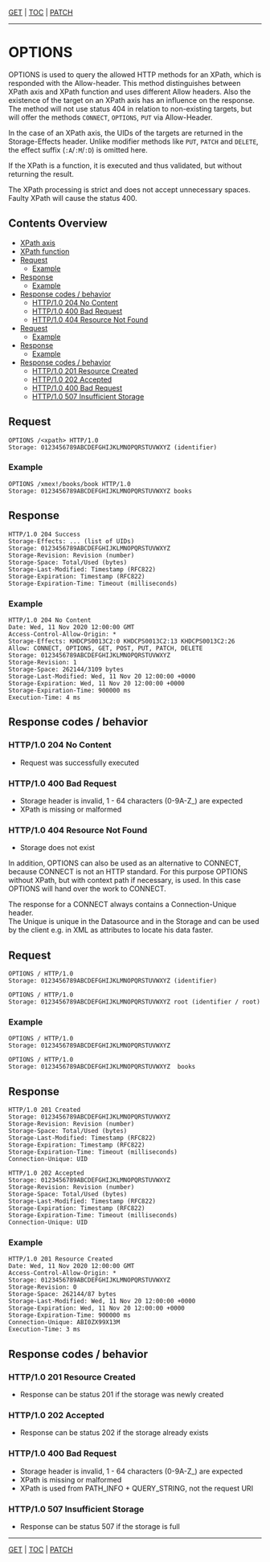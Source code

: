 [GET](api-get.md) | [TOC](README.md) | [PATCH](api-patch.md)
- - -

# OPTIONS

OPTIONS is used to query the allowed HTTP methods for an XPath, which is
responded with the Allow-header. This method distinguishes between XPath axis
and XPath function and uses different Allow headers. Also the existence of the
target on an XPath axis has an influence on the response. The method will not
use status 404 in relation to non-existing targets, but will offer the methods
`CONNECT`, `OPTIONS`, `PUT` via Allow-Header.  

In the case of an XPath axis, the UIDs of the targets are returned in the
Storage-Effects header. Unlike modifier methods like `PUT`, `PATCH` and 
`DELETE`, the effect suffix (`:A`/`:M`/`:D`) is omitted here.  

If the XPath is a function, it is executed and thus validated, but without
returning the result.  

The XPath processing is strict and does not accept unnecessary spaces.  
Faulty XPath will cause the status 400.


## Contents Overview

* [XPath axis](#xpath-axis)
* [XPath function](#xpath-function)
* [Request](#request)
  * [Example](#example)
* [Response](#response)
  * [Example](#example-1)
* [Response codes / behavior](#response-codes--behavior)  
  * [HTTP/1.0 204 No Content](#http10-204-no-content)
  * [HTTP/1.0 400 Bad Request](#http10-400-bad-request)
  * [HTTP/1.0 404 Resource Not Found](#http10-404-resource-not-found)
* [Request](#request-1)
  * [Example](#example-2)
* [Response](#response-1)
  * [Example](#example-3)
* [Response codes / behavior](#response-codes--behavior-1)  
  * [HTTP/1.0 201 Resource Created](#http10-201-resource-created)
  * [HTTP/1.0 202 Accepted](#http10-202-accepted)
  * [HTTP/1.0 400 Bad Request](#http10-400-bad-request-1)
  * [HTTP/1.0 507 Insufficient Storage](#http10-507-insufficient-storage)


## Request

```
OPTIONS /<xpath> HTTP/1.0
Storage: 0123456789ABCDEFGHIJKLMNOPQRSTUVWXYZ (identifier)
```

### Example

```
OPTIONS /xmex!/books/book HTTP/1.0
Storage: 0123456789ABCDEFGHIJKLMNOPQRSTUVWXYZ books
```


## Response

```
HTTP/1.0 204 Success
Storage-Effects: ... (list of UIDs)
Storage: 0123456789ABCDEFGHIJKLMNOPQRSTUVWXYZ
Storage-Revision: Revision (number)   
Storage-Space: Total/Used (bytes)
Storage-Last-Modified: Timestamp (RFC822)
Storage-Expiration: Timestamp (RFC822)
Storage-Expiration-Time: Timeout (milliseconds)
```

### Example

```
HTTP/1.0 204 No Content
Date: Wed, 11 Nov 2020 12:00:00 GMT
Access-Control-Allow-Origin: *
Storage-Effects: KHDCPS0013C2:0 KHDCPS0013C2:13 KHDCPS0013C2:26
Allow: CONNECT, OPTIONS, GET, POST, PUT, PATCH, DELETE
Storage: 0123456789ABCDEFGHIJKLMNOPQRSTUVWXYZ
Storage-Revision: 1
Storage-Space: 262144/3109 bytes
Storage-Last-Modified: Wed, 11 Nov 20 12:00:00 +0000
Storage-Expiration: Wed, 11 Nov 20 12:00:00 +0000
Storage-Expiration-Time: 900000 ms
Execution-Time: 4 ms
```


## Response codes / behavior

### HTTP/1.0 204 No Content
- Request was successfully executed

###  HTTP/1.0 400 Bad Request
- Storage header is invalid, 1 - 64 characters (0-9A-Z_) are expected
- XPath is missing or malformed

### HTTP/1.0 404 Resource Not Found
- Storage does not exist

In addition, OPTIONS can also be used as an alternative to CONNECT, because
CONNECT is not an HTTP standard. For this purpose OPTIONS without XPath, but
with context path if necessary, is used. In this case OPTIONS will hand over
the work to CONNECT.

The response for a CONNECT always contains a Connection-Unique header.  
The Unique is unique in the Datasource and in the Storage and can be used by the
client e.g. in XML as attributes to locate his data faster.


## Request
```
OPTIONS / HTTP/1.0
Storage: 0123456789ABCDEFGHIJKLMNOPQRSTUVWXYZ (identifier)
```
``` 
OPTIONS / HTTP/1.0
Storage: 0123456789ABCDEFGHIJKLMNOPQRSTUVWXYZ root (identifier / root)
```

### Example
```
OPTIONS / HTTP/1.0
Storage: 0123456789ABCDEFGHIJKLMNOPQRSTUVWXYZ
```
``` 
OPTIONS / HTTP/1.0
Storage: 0123456789ABCDEFGHIJKLMNOPQRSTUVWXYZ  books
```


## Response
```
HTTP/1.0 201 Created
Storage: 0123456789ABCDEFGHIJKLMNOPQRSTUVWXYZ
Storage-Revision: Revision (number) 
Storage-Space: Total/Used (bytes)
Storage-Last-Modified: Timestamp (RFC822)
Storage-Expiration: Timestamp (RFC822)
Storage-Expiration-Time: Timeout (milliseconds)
Connection-Unique: UID
```
``` 
HTTP/1.0 202 Accepted
Storage: 0123456789ABCDEFGHIJKLMNOPQRSTUVWXYZ
Storage-Revision: Revision (number)
Storage-Space: Total/Used (bytes)
Storage-Last-Modified: Timestamp (RFC822)
Storage-Expiration: Timestamp (RFC822)
Storage-Expiration-Time: Timeout (milliseconds)
Connection-Unique: UID
```

### Example
```
HTTP/1.0 201 Resource Created
Date: Wed, 11 Nov 2020 12:00:00 GMT
Access-Control-Allow-Origin: *
Storage: 0123456789ABCDEFGHIJKLMNOPQRSTUVWXYZ
Storage-Revision: 0
Storage-Space: 262144/87 bytes
Storage-Last-Modified: Wed, 11 Nov 20 12:00:00 +0000
Storage-Expiration: Wed, 11 Nov 20 12:00:00 +0000
Storage-Expiration-Time: 900000 ms
Connection-Unique: ABI0ZX99X13M
Execution-Time: 3 ms
```


## Response codes / behavior

### HTTP/1.0 201 Resource Created
- Response can be status 201 if the storage was newly created

### HTTP/1.0 202 Accepted
- Response can be status 202 if the storage already exists

### HTTP/1.0 400 Bad Request
- Storage header is invalid, 1 - 64 characters (0-9A-Z_) are expected
- XPath is missing or malformed
- XPath is used from PATH_INFO + QUERY_STRING, not the request URI

### HTTP/1.0 507 Insufficient Storage
- Response can be status 507 if the storage is full



- - -

[GET](api-get.md) | [TOC](README.md) | [PATCH](api-patch.md)
